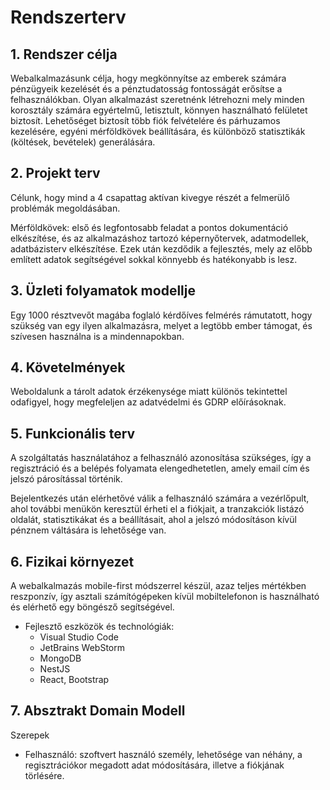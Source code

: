 # Rendszerterv

## 1. Rendszer célja

Webalkalmazásunk célja, hogy megkönnyítse az emberek számára pénzügyeik kezelését és a pénztudatosság fontosságát erősítse a felhasználókban. Olyan alkalmazást szeretnénk létrehozni mely minden korosztály számára egyértelmű, letisztult, könnyen használható felületet biztosít. Lehetőséget biztosít több fiók felvételére és párhuzamos kezelésére, egyéni mérföldkövek beállítására, és különböző statisztikák (költések, bevételek) generálására.

## 2. Projekt terv

Célunk, hogy mind a 4 csapattag aktívan kivegye részét a felmerülő problémák megoldásában.

Mérföldkövek: első és legfontosabb feladat a pontos dokumentáció elkészítése, és az alkalmazáshoz tartozó képernyőtervek, adatmodellek, adatbázisterv elkészítése. Ezek után kezdődik a fejlesztés, mely az előbb említett adatok segítségével sokkal könnyebb és hatékonyabb is lesz.

## 3. Üzleti folyamatok modellje

Egy 1000 résztvevőt magába foglaló kérdőíves felmérés rámutatott, hogy szükség van egy ilyen alkalmazásra, melyet a legtöbb ember támogat, és szívesen használna is a mindennapokban.

## 4. Követelmények

Weboldalunk a tárolt adatok érzékenysége miatt különös tekintettel odafigyel, hogy megfeleljen az adatvédelmi és GDRP előírásoknak.

## 5. Funkcionális terv

A szolgáltatás használatához a felhasználó azonosítása szükséges, így a regisztráció és a belépés folyamata elengedhetetlen, amely email cím és jelszó párosítással történik.

Bejelentkezés után elérhetővé válik a felhasználó számára a vezérlőpult, ahol további menükön keresztül érheti el a fiókjait, a tranzakciók listázó oldalát, statisztikákat és a beállításait, ahol a jelszó módosításon kívül pénznem váltására is lehetősége van.

## 6. Fizikai környezet

A webalkalmazás mobile-first módszerrel készül, azaz teljes mértékben reszponzív, így asztali számítógépeken kívül mobiltelefonon is használható és elérhető egy böngésző segítségével.

- Fejlesztő eszközök és technológiák:
  - Visual Studio Code
  - JetBrains WebStorm
  - MongoDB
  - NestJS
  - React, Bootstrap

## 7. Absztrakt Domain Modell

Szerepek

- Felhasználó: szoftvert használó személy, lehetősége van néhány, a regisztrációkor megadott adat módosítására, illetve a fiókjának törlésére.